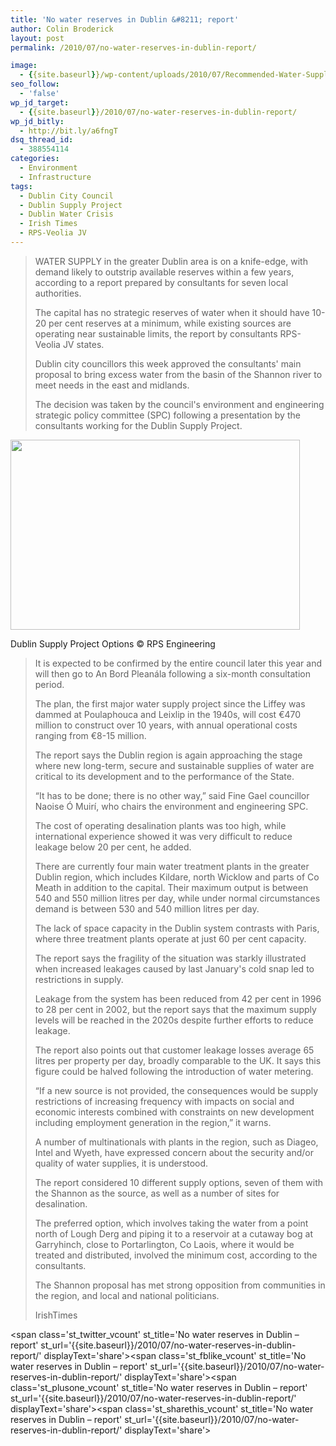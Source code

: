 ```yaml
---
title: 'No water reserves in Dublin &#8211; report'
author: Colin Broderick
layout: post
permalink: /2010/07/no-water-reserves-in-dublin-report/

image:
  - {{site.baseurl}}/wp-content/uploads/2010/07/Recommended-Water-Supply-Option-Schematic-2.jpg
seo_follow:
  - 'false'
wp_jd_target:
  - {{site.baseurl}}/2010/07/no-water-reserves-in-dublin-report/
wp_jd_bitly:
  - http://bit.ly/a6fngT
dsq_thread_id:
  - 388554114
categories:
  - Environment
  - Infrastructure
tags:
  - Dublin City Council
  - Dublin Supply Project
  - Dublin Water Crisis
  - Irish Times
  - RPS-Veolia JV
---
```

> WATER SUPPLY in the greater Dublin area is on a knife-edge, with demand likely to outstrip available reserves within a few years, according to a report prepared by consultants for seven local authorities.
> 
> The capital has no strategic reserves of water when it should have 10-20 per cent reserves at a minimum, while existing sources are operating near sustainable limits, the report by consultants RPS-Veolia JV states.
> 
> Dublin city councillors this week approved the consultants' main proposal to bring excess water from the basin of the Shannon river to meet needs in the east and midlands.
> 
> <!--more-->The decision was taken by the council's environment and engineering strategic policy committee (SPC) following a presentation by the consultants working for the Dublin Supply Project.

<div class="wp-caption aligncenter" style="width: 473px">
  <a href="http://www.watersupplyproject-dublinregion.ie/index.php?page=the-options"><img class="  " title="Dublin Supply Project Options" src="http://www.watersupplyproject-dublinregion.ie/uploads/images/July/Recommended%20Water%20Supply%20Option-%20Schematic%20(2).jpg" alt="" width="463" height="304" /></a><p class="wp-caption-text">
    Dublin Supply Project Options © RPS Engineering
  </p>
</div>

> It is expected to be confirmed by the entire council later this year and will then go to An Bord Pleanála following a six-month consultation period.
> 
> The plan, the first major water supply project since the Liffey was dammed at Poulaphouca and Leixlip in the 1940s, will cost €470 million to construct over 10 years, with annual operational costs ranging from €8-15 million.
> 
> The report says the Dublin region is again approaching the stage where new long-term, secure and sustainable supplies of water are critical to its development and to the performance of the State.
> 
> “It has to be done; there is no other way,” said Fine Gael councillor Naoise Ó Muirí, who chairs the environment and engineering SPC.
> 
> The cost of operating desalination plants was too high, while international experience showed it was very difficult to reduce leakage below 20 per cent, he added.
> 
> There are currently four main water treatment plants in the greater Dublin region, which includes Kildare, north Wicklow and parts of Co Meath in addition to the capital. Their maximum output is between 540 and 550 million litres per day, while under normal circumstances demand is between 530 and 540 million litres per day.
> 
> The lack of space capacity in the Dublin system contrasts with Paris, where three treatment plants operate at just 60 per cent capacity.
> 
> The report says the fragility of the situation was starkly illustrated when increased leakages caused by last January's cold snap led to restrictions in supply.
> 
> Leakage from the system has been reduced from 42 per cent in 1996 to 28 per cent in 2002, but the report says that the maximum supply levels will be reached in the 2020s despite further efforts to reduce leakage.
> 
> The report also points out that customer leakage losses average 65 litres per property per day, broadly comparable to the UK. It says this figure could be halved following the introduction of water metering.
> 
> “If a new source is not provided, the consequences would be supply restrictions of increasing frequency with impacts on social and economic interests combined with constraints on new development including employment generation in the region,” it warns.
> 
> A number of multinationals with plants in the region, such as Diageo, Intel and Wyeth, have expressed concern about the security and/or quality of water supplies, it is understood.
> 
> The report considered 10 different supply options, seven of them with the Shannon as the source, as well as a number of sites for desalination.
> 
> The preferred option, which involves taking the water from a point north of Lough Derg and piping it to a reservoir at a cutaway bog at Garryhinch, close to Portarlington, Co Laois, where it would be treated and distributed, involved the minimum cost, according to the consultants.
> 
> The Shannon proposal has met strong opposition from communities in the region, and local and national politicians.
> 
> IrishTimes

<span class='st\_twitter\_vcount' st\_title='No water reserves in Dublin &#8211; report' st\_url='{{site.baseurl}}/2010/07/no-water-reserves-in-dublin-report/' displayText='share'></span><span class='st\_fblike\_vcount' st\_title='No water reserves in Dublin &#8211; report' st\_url='{{site.baseurl}}/2010/07/no-water-reserves-in-dublin-report/' displayText='share'></span><span class='st\_plusone\_vcount' st\_title='No water reserves in Dublin &#8211; report' st\_url='{{site.baseurl}}/2010/07/no-water-reserves-in-dublin-report/' displayText='share'></span><span class='st\_sharethis\_vcount' st\_title='No water reserves in Dublin &#8211; report' st\_url='{{site.baseurl}}/2010/07/no-water-reserves-in-dublin-report/' displayText='share'></span>
